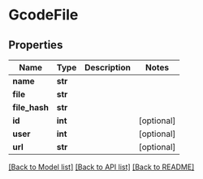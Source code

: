 # GcodeFile

## Properties
Name | Type | Description | Notes
------------ | ------------- | ------------- | -------------
**name** | **str** |  | 
**file** | **str** |  | 
**file_hash** | **str** |  | 
**id** | **int** |  | [optional] 
**user** | **int** |  | [optional] 
**url** | **str** |  | [optional] 

[[Back to Model list]](../README.md#documentation-for-models) [[Back to API list]](../README.md#documentation-for-api-endpoints) [[Back to README]](../README.md)


